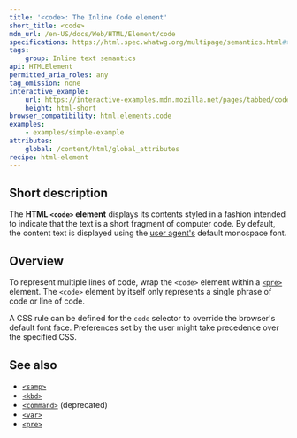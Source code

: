 ```yaml
---
title: '<code>: The Inline Code element'
short_title: <code>
mdn_url: /en-US/docs/Web/HTML/Element/code
specifications: https://html.spec.whatwg.org/multipage/semantics.html#the-code-element
tags:
    group: Inline text semantics
api: HTMLElement
permitted_aria_roles: any
tag_omission: none
interactive_example:
    url: https://interactive-examples.mdn.mozilla.net/pages/tabbed/code.html
    height: html-short
browser_compatibility: html.elements.code
examples:
    - examples/simple-example
attributes:
    global: /content/html/global_attributes
recipe: html-element
---
```


## Short description

The **HTML `<code>` element** displays its contents styled in a fashion
intended to indicate that the text is a short fragment of computer
code. By default, the content text is displayed using the
[user agent's](/en-US/docs/Glossary/user_agent) default monospace font.

## Overview

To represent multiple lines of code, wrap the `<code>` element within a
[`<pre>`](/en-US/docs/Web/HTML/Element/pre)
element. The `<code>` element by itself only represents a single phrase
of code or line of code.

A CSS rule can be defined for the `code` selector to override the
browser's default font face. Preferences set by the user might take
precedence over the specified CSS.

## See also

- [`<samp>`](/en-US/docs/Web/HTML/Element/samp)
- [`<kbd>`](/en-US/docs/Web/HTML/Element/kbd)
- [`<command>`](/en-US/docs/Web/HTML/Element/command)
  (deprecated)
- [`<var>`](/en-US/docs/Web/HTML/Element/var)
- [`<pre>`](/en-US/docs/Web/HTML/Element/pre)
